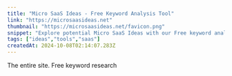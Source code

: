 ```yaml
---
title: "Micro SaaS Ideas - Free Keyword Analysis Tool"
link: "https://microsaasideas.net"
thumbnail: "https://microsaasideas.net/favicon.png"
snippet: "Explore potential Micro SaaS Ideas with our Free keyword analysis tool. Find low-competition, high-volume opportunities for your next SaaS project."
tags: ["ideas","tools","saas"]
createdAt: 2024-10-08T02:14:07.283Z
---
```

The entire site. Free keyword research
